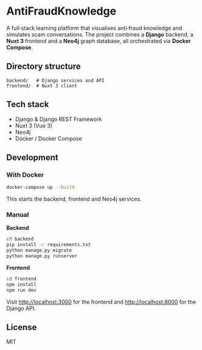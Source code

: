# AntiFraudKnowledge

A full‑stack learning platform that visualises anti‑fraud knowledge and simulates scam conversations. The project combines a **Django** backend, a **Nuxt 3** frontend and a **Neo4j** graph database, all orchestrated via **Docker Compose**.

## Directory structure

```
backend/   # Django services and API
frontend/  # Nuxt 3 client
```

## Tech stack
- Django & Django REST Framework
- Nuxt 3 (Vue 3)
- Neo4j
- Docker / Docker Compose

## Development

### With Docker

```bash
docker-compose up --build
```
This starts the backend, frontend and Neo4j services.

### Manual

**Backend**
```bash
cd backend
pip install -r requirements.txt
python manage.py migrate
python manage.py runserver
```

**Frontend**
```bash
cd frontend
npm install
npm run dev
```

Visit <http://localhost:3000> for the frontend and <http://localhost:8000> for the Django API.

## License

MIT
